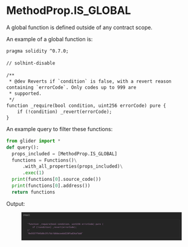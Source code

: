 # MethodProp.IS\_GLOBAL

A global function is defined outside of any contract scope.

An example of a global function is:

```solidity
pragma solidity ^0.7.0;

// solhint-disable

/**
 * @dev Reverts if `condition` is false, with a revert reason containing `errorCode`. Only codes up to 999 are
 * supported.
 */
function _require(bool condition, uint256 errorCode) pure {
    if (!condition) _revert(errorCode);
}
```

An example query to filter these functions:

```python
from glider import *
def query():
  props_included = [MethodProp.IS_GLOBAL]
  functions = Functions()\
      .with_all_properties(props_included)\
      .exec(1)
  print(functions[0].source_code())
  print(functions[0].address())
  return functions
```

Output:

<figure><img src="../../../.gitbook/assets/image (6) (1) (1) (1) (1) (1) (1).png" alt=""><figcaption></figcaption></figure>

